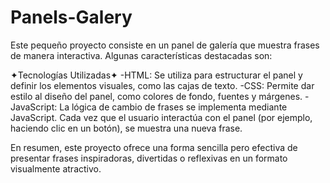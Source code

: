 # Panels-Galery
Este pequeño proyecto consiste en un panel de galería que muestra frases de manera interactiva. Algunas características destacadas son:

✦Tecnologías Utilizadas✦
-HTML: Se utiliza para estructurar el panel y definir los elementos visuales, como las cajas de texto.
-CSS: Permite dar estilo al diseño del panel, como colores de fondo, fuentes y márgenes.
-JavaScript: La lógica de cambio de frases se implementa mediante JavaScript. Cada vez que el usuario interactúa con el panel (por ejemplo, haciendo clic en un botón), se muestra una nueva frase.

En resumen, este proyecto ofrece una forma sencilla pero efectiva de presentar frases inspiradoras, divertidas o reflexivas en un formato visualmente atractivo.
